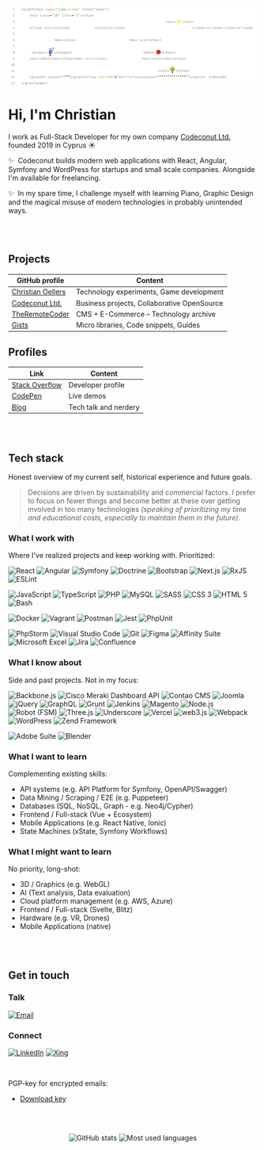 ![Christian Oellers](teaser.png)

# Hi, I'm Christian

I work as Full-Stack Developer for my own company [Codeconut Ltd.](https://codeconut.io) founded 2019 in Cyprus ☀️

✨ &nbsp;Codeconut builds modern web applications with React, Angular, Symfony and WordPress for startups and small scale companies. Alongside I'm available for freelancing.

✨ &nbsp;In my spare time, I challenge myself with learning Piano, Graphic Design and the magical misuse of modern technologies in probably unintended ways.


<br><br>


## Projects


| GitHub profile | Content |
|----------------|---------|
| [Christian Oellers](https://github.com/ChristianOellers) | Technology experiments, Game development |
| [Codeconut Ltd.](https://github.com/Codeconut-Ltd) | Business projects, Collaborative OpenSource |
| [TheRemoteCoder](https://github.com/TheRemoteCoder) | CMS + E-Commerce – Technology archive |
| [Gists](https://gist.github.com/ChristianOellers) | Micro libraries, Code snippets, Guides |

## Profiles

| Link | Content |
|------|---------|
| [Stack Overflow](https://stackoverflow.com/users/1045692/theremotecoder) | Developer profile |
| [CodePen](https://codepen.io/TheRemoteCoder) | Live demos |
| [Blog](https://www.theremotecoder.com) | Tech talk and nerdery |

<br><br>

## Tech stack

Honest overview of my current self, historical experience and future goals. 

> Decisions are driven by sustainability and commercial factors. I prefer to focus on fewer things and become better at these over getting involved in too many technologies _(speaking of prioritizing my time and educational costs, especially to maintain them in the future)_.

### What I work with

Where I've realized projects and keep working with. Prioritized:

![React](https://img.shields.io/badge/React-635242?logo=react&labelColor=635242&logoColor=white)
![Angular](https://img.shields.io/badge/Angular-635242?logo=angular&labelColor=635242&logoColor=white)
![Symfony](https://img.shields.io/badge/Symfony-635242?logo=symfony&labelColor=635242&logoColor=white)
![Doctrine](https://img.shields.io/badge/Doctrine-635242?logo=doctrine&labelColor=635242&logoColor=white)
![Bootstrap](https://img.shields.io/badge/Bootstrap-635242?logo=bootstrap&labelColor=635242&logoColor=white)
![Next.js](https://img.shields.io/badge/Next.js-635242?logo=next.js&labelColor=635242&logoColor=white)
![RxJS](https://img.shields.io/badge/ReactiveX-635242?logo=reactivex&labelColor=635242&logoColor=white)
![ESLint](https://img.shields.io/badge/ESlint-635242?logo=eslint&labelColor=635242&logoColor=white)

![JavaScript](https://img.shields.io/badge/JavaScript-635242?logo=javascript&labelColor=635242&logoColor=white)
![TypeScript](https://img.shields.io/badge/TypeScript-635242?logo=typescript&labelColor=635242&logoColor=white)
![PHP](https://img.shields.io/badge/PHP-635242?logo=php&labelColor=635242&logoColor=white)
![MySQL](https://img.shields.io/badge/MySQL-635242?logo=mysql&labelColor=635242&logoColor=white)
![SASS](https://img.shields.io/badge/SASS-635242?logo=sass&labelColor=635242&logoColor=white)
![CSS 3](https://img.shields.io/badge/CSS%203-635242?logo=css3&labelColor=635242&logoColor=white)
![HTML 5](https://img.shields.io/badge/HTML%205-635242?logo=html5&labelColor=635242&logoColor=white)
![Bash](https://img.shields.io/badge/GNU%20Bash-635242?logo=gnu%20bash&labelColor=635242&logoColor=white)

![Docker](https://img.shields.io/badge/Docker-635242?logo=docker&labelColor=635242&logoColor=white)
![Vagrant](https://img.shields.io/badge/Vagrant-635242?logo=vagrant&labelColor=635242&logoColor=white)
![Postman](https://img.shields.io/badge/Postman-635242?logo=postman&labelColor=635242&logoColor=white)
![Jest](https://img.shields.io/badge/Jest-635242?logo=jest&labelColor=635242&logoColor=white)
![PhpUnit](https://img.shields.io/badge/PhpUnit-635242?logo=&labelColor=635242&logoColor=white)

![PhpStorm](https://img.shields.io/badge/PhpStorm-635242?logo=phpstorm&labelColor=635242&logoColor=white)
![Visual Studio Code](https://img.shields.io/badge/Visual%20Studio%20Code-635242?logo=visual%20studio%20code&labelColor=635242&logoColor=white)
![Git](https://img.shields.io/badge/Git-635242?logo=git&labelColor=635242&logoColor=white)
![Figma](https://img.shields.io/badge/Figma-635242?logo=figma&labelColor=635242&logoColor=white)
![Affinity Suite](https://img.shields.io/badge/Affinity-635242?logo=affinity&labelColor=635242&logoColor=white)
![Microsoft Excel](https://img.shields.io/badge/Microsoft%20Excel-635242?logo=microsoft%20excel&labelColor=635242&logoColor=white)
![Jira](https://img.shields.io/badge/Jira-635242?logo=jira&labelColor=635242&logoColor=white)
![Confluence](https://img.shields.io/badge/Confluence-635242?logo=confluence&labelColor=635242&logoColor=white)

### What I know about

Side and past projects. Not in my focus:

![Backbone.js](https://img.shields.io/badge/Backbone.js-635242?logo=backbone.js&labelColor=635242&logoColor=white)
![Cisco Meraki Dashboard API](https://img.shields.io/badge/Cisco-635242?logo=cisco&labelColor=635242&logoColor=white)
![Contao CMS](https://img.shields.io/static/v1?label=&message=Contao%20CMS&color=635242)
![Joomla](https://img.shields.io/badge/Joomla-635242?logo=joomla&labelColor=635242&logoColor=white)
![jQuery](https://img.shields.io/badge/jQuery-635242?logo=jquery&labelColor=635242&logoColor=white)
![GraphQL](https://img.shields.io/badge/GraphQL-635242?logo=graphql&labelColor=635242&logoColor=white)
![Grunt](https://img.shields.io/badge/Grunt-635242?logo=grunt&labelColor=635242&logoColor=white)
![Jenkins](https://img.shields.io/badge/Jenkins-635242?logo=jenkins&labelColor=635242&logoColor=white)
![Magento](https://img.shields.io/badge/Magento-635242?logo=magento&labelColor=635242&logoColor=white)
![Node.js](https://img.shields.io/badge/Node.js-635242?logo=node.js&labelColor=635242&logoColor=white)
![Robot (FSM)](https://img.shields.io/static/v1?label=&message=Robot&color=635242)
![Three.js](https://img.shields.io/badge/Three.js-635242?logo=three.js&labelColor=635242&logoColor=white)
![Underscore](https://img.shields.io/badge/Underscore-635242?logo=underscore&labelColor=635242&logoColor=white)
![Vercel](https://img.shields.io/badge/Vercel-635242?logo=vercel&labelColor=635242&logoColor=white)
![web3.js](https://img.shields.io/badge/web3.js-635242?logo=web3.js&labelColor=635242&logoColor=white)
![Webpack](https://img.shields.io/badge/Webpack-635242?logo=webpack&labelColor=635242&logoColor=white)
![WordPress](https://img.shields.io/badge/WordPress-635242?logo=wordpress&labelColor=635242&logoColor=white)
![Zend Framework](https://img.shields.io/badge/Zend%20Framework-635242?logo=zend%20framework&labelColor=635242&logoColor=white)

![Adobe Suite](https://img.shields.io/badge/Adobe-635242?logo=adobe&labelColor=635242&logoColor=white)
![Blender](https://img.shields.io/badge/Blender-635242?logo=blender&labelColor=635242&logoColor=white)

### What I want to learn

Complementing existing skills:

- API systems (e.g. API Platform for Symfony, OpenAPI/Swagger)
- Data Mining / Scraping / E2E (e.g. Puppeteer)
- Databases (SQL, NoSQL, Graph - e.g. Neo4j/Cypher)
- Frontend / Full-stack (Vue + Ecosystem)
- Mobile Applications (e.g. React Native, Ionic)
- State Machines (xState, Symfony Workflows)

### What I might want to learn

No priority, long-shot:

- 3D / Graphics (e.g. WebGL)
- AI (Text analysis, Data evaluation)
- Cloud platform management (e.g. AWS, Azure)
- Frontend / Full-stack (Svelte, Blitz)
- Hardware (e.g. VR, Drones)
- Mobile Applications (native)

<br><br>

## Get in touch

### Talk

[![Email](https://img.shields.io/badge/•-Email-343a40.svg?colorA=343a40)](mailto:info@codeconut.io)

### Connect

[![LinkedIn](https://img.shields.io/badge/LinkedIn-343a40?logo=linkedin&labelColor=343a40&logoColor=white)](https://www.linkedin.com/in/theremotecoder)
[![Xing](https://img.shields.io/badge/Xing-343a40?logo=xing&labelColor=343a40&logoColor=white)](https://www.xing.com/profile/Christian_Oellers2)

<br>

PGP-key for encrypted emails:

- [Download key](http://static.codeconut.io/pgp-keys/info-codeconut.asc)

<br><br>

<div align="center">

![GitHub stats](https://github-readme-stats.vercel.app/api?username=ChristianOellers&count_private=true&show_icons=true&theme=default)
![Most used languages](https://github-readme-stats.vercel.app/api/top-langs/?username=ChristianOellers&hide=&layout=compact&langs_count=20&v=1)

</div>


<!-- simpleicons.org -->
